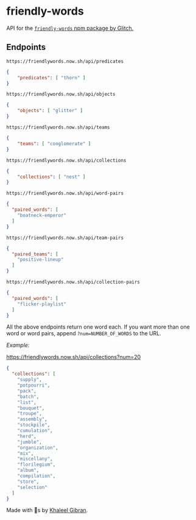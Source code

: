 # friendly-words

API for the <a href="https://www.npmjs.com/package/friendly-words"><code>friendly-words</code> npm package by Glitch.</a>

## Endpoints

`https://friendlywords.now.sh/api/predicates`

```json
{
    "predicates": [ "thorn" ] 
}
```

`https://friendlywords.now.sh/api/objects`

```json
{
    "objects": [ "glitter" ]
}
```
`https://friendlywords.now.sh/api/teams`

```json 
{
    "teams": [ "conglomerate" ]
}
```
`https://friendlywords.now.sh/api/collections`

```json
{
    "collections": [ "nest" ]
}
```

`https://friendlywords.now.sh/api/word-pairs`

```json
{
  "paired_words": [
    "boatneck-emperor"
  ]
}
```

`https://friendlywords.now.sh/api/team-pairs`

```json
{
  "paired_teams": [
    "positive-lineup"
  ]
}
```

`https://friendlywords.now.sh/api/collection-pairs`

```json
{
  "paired_words": [
    "flicker-playlist"
  ]
}
```

All the above endpoints return one word each. If you want more than one word or word pairs, append `?num=NUMBER_OF_WORDS` to the URL.

*Example:*

https://friendlywords.now.sh/api/collections?num=20

```json
{
  "collections": [
    "supply",
    "potpourri",
    "pack",
    "batch",
    "list",
    "bouquet",
    "troupe",
    "assembly",
    "stockpile",
    "cumulation",
    "herd",
    "jumble",
    "organization",
    "mix",
    "miscellany",
    "florilegium",
    "album",
    "compilation",
    "store",
    "selection"
  ]
}
```

Made with 🍩s by [Khaleel Gibran](https://github.com/khalby786).